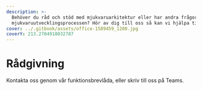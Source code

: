 ```yaml
---
description: >-
  Behöver du råd och stöd med mjukvaruarkitektur eller har andra frågor om
  mjukvaruutvecklingsprocessen? Hör av dig till oss så kan vi hjälpa till!
cover: ../.gitbook/assets/office-1589459_1280.jpg
coverY: 213.2704918032787
---
```


# Rådgivning

Kontakta oss genom vår funktionsbrevlåda, eller skriv till oss på Teams.
